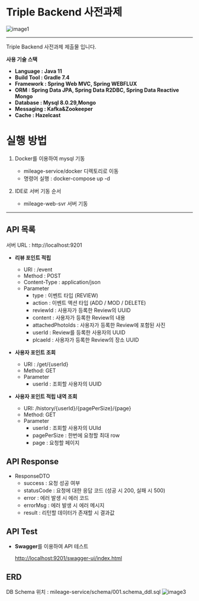 # Triple Backend 사전과제

![image1](https://user-images.githubusercontent.com/29092884/177048311-93430b84-770b-4ba4-aff9-03ac9857448a.png)

---

Triple Backend 사전과제 제출물 입니다.

**사용 기술 스택**

- **Language : Java 11**
- **Build Tool : Gradle 7.4**
- **Framework : Spring Web MVC, Spring WEBFLUX**
- **ORM : Spring Data JPA, Spring Data R2DBC, Spring Data Reactive Mongo**
- **Database : Mysql 8.0.29,Mongo**
- **Messaging : Kafka&Zookeeper**
- **Cache : Hazelcast**

# 실행 방법
1. Docker를 이용하여 mysql 기동
    - mileage-service/docker 디렉토리로 이동
    - 명령어 실행 : docker-compose up -d

2. IDE로 서버 기동 순서
    - mileage-web-svr 서버 기동

---

## API 목록
서버 URL : http://localhost:9201

- **리뷰 포인트 적립**
    - URI : /event
    - Method : POST
    - Content-Type : application/json
    - Parameter
        - type : 이벤트 타입 (REVIEW)
        - action : 이벤트 액션 타입 (ADD / MOD / DELETE)
        - reviewId : 사용자가 등록한 Review의 UUID
        - content : 사용자가 등록한 Review의 내용
        - attachedPhotoIds : 사용자가 등록한 Review에 포함된 사진
        - userId : Review를 등록한 사용자의 UUID
        - plcaeId : 사용자가 등록한 Review의 장소 UUID

- **사용자 포인트 조회**
    - URI : /get/{userId}
    - Method: GET
    - Parameter
        - userId : 조회할 사용자의 UUID

- **사용자 포인트 적립 내역 조회**
    - URI: /history/{userId}/{pagePerSize}/{page}
    - Method: GET
    - Parameter
        - userId : 조회할 사용자의 UUId
        - pagePerSize : 한번에 요청할 최대 row
        - page : 요청할 페이지

## API Response

- ResponseDTO
    - success : 요청 성공 여부
    - statusCode : 요청에 대한 응답 코드 (성공 시 200, 실패 시 500)
    - error : 에러 발생 시 에러 코드
    - errorMsg : 에러 발생 시 에러 메시지
    - result : 리턴할 데이터가 존재할 시 결과값

## API Test

- **Swagger**를 이용하여 API 테스트

  [http://localhost:9201/swagger-ui/index.html](http://localhost:9201/swagger-ui/index.html)


## ERD
DB Schema 위치 : mileage-service/schema/001.schema_ddl.sql
![image3](https://user-images.githubusercontent.com/29092884/177048347-8a319779-b5a7-4609-817b-734891955681.png)


